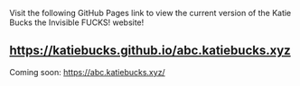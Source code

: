 Visit the following GitHub Pages link to view the current version of the Katie Bucks the Invisible FUCKS! website!

https://katiebucks.github.io/abc.katiebucks.xyz
---
Coming soon: https://abc.katiebucks.xyz/
